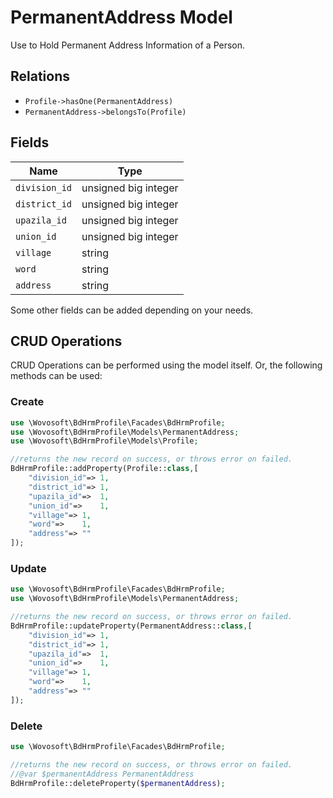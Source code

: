 # PermanentAddress Model

Use to Hold Permanent Address Information of a Person.

## Relations

- `Profile->hasOne(PermanentAddress)`
- `PermanentAddress->belongsTo(Profile)`

## Fields

| Name          | Type                 |
|---------------|----------------------|
| `division_id` | unsigned big integer |
| `district_id` | unsigned big integer |
| `upazila_id`  | unsigned big integer |
| `union_id`    | unsigned big integer |
| `village`     | string               |
| `word`        | string               |
| `address`     | string               |

Some other fields can be added depending on your needs.

## CRUD Operations

CRUD Operations can be performed using the model itself. Or, the following methods can be used:

### Create

```php
use \Wovosoft\BdHrmProfile\Facades\BdHrmProfile;
use \Wovosoft\BdHrmProfile\Models\PermanentAddress;
use \Wovosoft\BdHrmProfile\Models\Profile;

//returns the new record on success, or throws error on failed.
BdHrmProfile::addProperty(Profile::class,[
    "division_id"=> 1,
    "district_id"=> 1,
    "upazila_id"=>  1,
    "union_id"=>    1, 
    "village"=> 1,   
    "word"=>    1,     
    "address"=> "" 
]);
```

### Update

```php
use \Wovosoft\BdHrmProfile\Facades\BdHrmProfile;
use \Wovosoft\BdHrmProfile\Models\PermanentAddress;

//returns the new record on success, or throws error on failed.
BdHrmProfile::updateProperty(PermanentAddress::class,[
    "division_id"=> 1,
    "district_id"=> 1,
    "upazila_id"=>  1,
    "union_id"=>    1, 
    "village"=> 1,   
    "word"=>    1,     
    "address"=> "" 
]);
```

### Delete

```php
use \Wovosoft\BdHrmProfile\Facades\BdHrmProfile;

//returns the new record on success, or throws error on failed.
//@var $permanentAddress PermanentAddress
BdHrmProfile::deleteProperty($permanentAddress);
```
